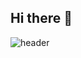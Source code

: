## Hi there 👋

![header](https://capsule-render.vercel.app/api?type=rounded&color=auto&height=300&section=header&text=capsule%20render&fontSize=90)
<!--
**eungyeol0506/eungyeol0506** is a ✨ _special_ ✨ repository because its `README.md` (this file) appears on your GitHub profile.

Here are some ideas to get you started:

- 🔭 I’m currently working on ...
- 🌱 I’m currently learning ...
- 👯 I’m looking to collaborate on ...
- 🤔 I’m looking for help with ...
- 💬 Ask me about ...
- 📫 How to reach me: ...
- 😄 Pronouns: ...
- ⚡ Fun fact: ...
-->
